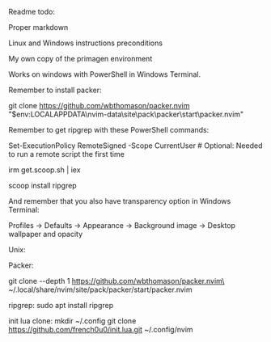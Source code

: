 Readme todo: 

Proper markdown

Linux and Windows instructions preconditions

My own copy of the primagen environment

Works on windows with PowerShell in Windows Terminal.

Remember to install packer:

git clone https://github.com/wbthomason/packer.nvim "$env:LOCALAPPDATA\nvim-data\site\pack\packer\start\packer.nvim"

Remember to get ripgrep with these PowerShell commands:

Set-ExecutionPolicy RemoteSigned -Scope CurrentUser # Optional: Needed to run a remote script the first time

irm get.scoop.sh | iex

scoop install ripgrep

And remember that you also have transparency option in Windows Terminal:

Profiles -> Defaults -> Appearance -> Background image -> Desktop wallpaper and opacity


Unix:

Packer:

git clone --depth 1 https://github.com/wbthomason/packer.nvim\
 ~/.local/share/nvim/site/pack/packer/start/packer.nvim
 
 ripgrep:
 sudo apt install ripgrep
 
 init lua clone:
 mkdir ~/.config
 git clone https://github.com/french0u0/init.lua.git ~/.config/nvim

